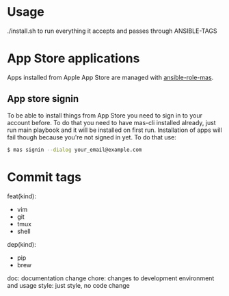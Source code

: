 # Usage
./install.sh to run everything
it accepts and passes through ANSIBLE-TAGS

# App Store applications
Apps installed from Apple App Store are managed with
[ansible-role-mas](https://github.com/geerlingguy/ansible-role-mas).


## App store signin
To be able to install things from App Store you need to sign in to your account
before. To do that you need to have mas-cli installed already, just run main
playbook and it will be installed on first run. Installation of apps will fail
though because you're not signed in yet. To do that use:

``` sh
$ mas signin --dialog your_email@example.com
```
# Commit tags

feat(kind):
- vim
- git
- tmux
- shell

dep(kind):
- pip
- brew


doc: documentation change
chore: changes to development environment and usage
style: just style, no code change
